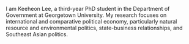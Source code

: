 I am Keeheon Lee, a third-year PhD student in the Department of Government at Georgetown University. My research focuses on international and comparative political economy, particularly natural resource and environmental politics, state-business relationships, and Southeast Asian politics.
